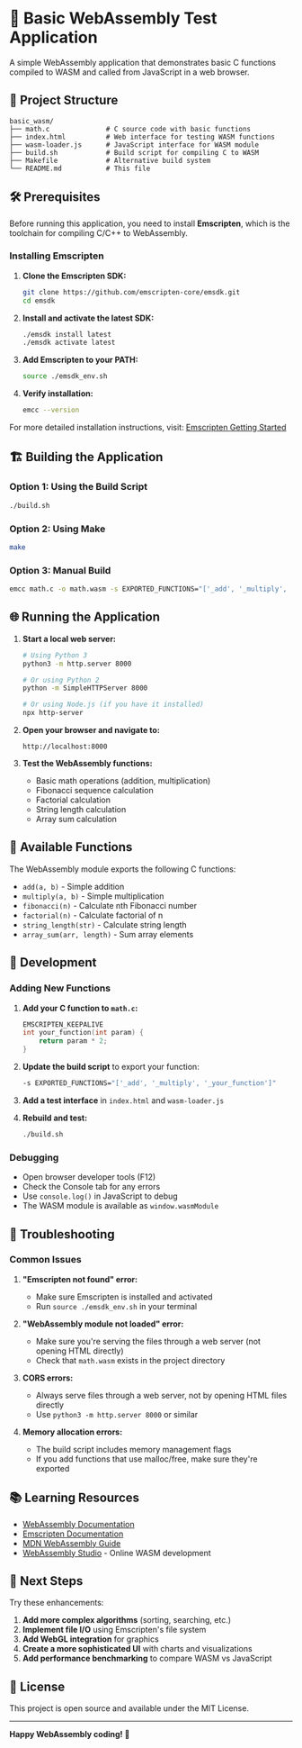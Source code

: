 # 🚀 Basic WebAssembly Test Application

A simple WebAssembly application that demonstrates basic C functions compiled to WASM and called from JavaScript in a web browser.

## 📁 Project Structure

```
basic_wasm/
├── math.c              # C source code with basic functions
├── index.html          # Web interface for testing WASM functions
├── wasm-loader.js      # JavaScript interface for WASM module
├── build.sh            # Build script for compiling C to WASM
├── Makefile            # Alternative build system
└── README.md           # This file
```

## 🛠️ Prerequisites

Before running this application, you need to install **Emscripten**, which is the toolchain for compiling C/C++ to WebAssembly.

### Installing Emscripten

1. **Clone the Emscripten SDK:**
   ```bash
   git clone https://github.com/emscripten-core/emsdk.git
   cd emsdk
   ```

2. **Install and activate the latest SDK:**
   ```bash
   ./emsdk install latest
   ./emsdk activate latest
   ```

3. **Add Emscripten to your PATH:**
   ```bash
   source ./emsdk_env.sh
   ```

4. **Verify installation:**
   ```bash
   emcc --version
   ```

For more detailed installation instructions, visit: [Emscripten Getting Started](https://emscripten.org/docs/getting_started/downloads.html)

## 🏗️ Building the Application

### Option 1: Using the Build Script
```bash
./build.sh
```

### Option 2: Using Make
```bash
make
```

### Option 3: Manual Build
```bash
emcc math.c -o math.wasm -s EXPORTED_FUNCTIONS="['_add', '_multiply', '_fibonacci', '_factorial', '_string_length', '_array_sum', '_malloc', '_free']" -s EXPORTED_RUNTIME_METHODS="['ccall', 'cwrap']" -s ALLOW_MEMORY_GROWTH=1 -s INITIAL_MEMORY=16MB -O2 --no-entry
```

## 🌐 Running the Application

1. **Start a local web server:**
   ```bash
   # Using Python 3
   python3 -m http.server 8000
   
   # Or using Python 2
   python -m SimpleHTTPServer 8000
   
   # Or using Node.js (if you have it installed)
   npx http-server
   ```

2. **Open your browser and navigate to:**
   ```
   http://localhost:8000
   ```

3. **Test the WebAssembly functions:**
   - Basic math operations (addition, multiplication)
   - Fibonacci sequence calculation
   - Factorial calculation
   - String length calculation
   - Array sum calculation

## 🧪 Available Functions

The WebAssembly module exports the following C functions:

- `add(a, b)` - Simple addition
- `multiply(a, b)` - Simple multiplication
- `fibonacci(n)` - Calculate nth Fibonacci number
- `factorial(n)` - Calculate factorial of n
- `string_length(str)` - Calculate string length
- `array_sum(arr, length)` - Sum array elements

## 🔧 Development

### Adding New Functions

1. **Add your C function to `math.c`:**
   ```c
   EMSCRIPTEN_KEEPALIVE
   int your_function(int param) {
       return param * 2;
   }
   ```

2. **Update the build script** to export your function:
   ```bash
   -s EXPORTED_FUNCTIONS="['_add', '_multiply', '_your_function']"
   ```

3. **Add a test interface** in `index.html` and `wasm-loader.js`

4. **Rebuild and test:**
   ```bash
   ./build.sh
   ```

### Debugging

- Open browser developer tools (F12)
- Check the Console tab for any errors
- Use `console.log()` in JavaScript to debug
- The WASM module is available as `window.wasmModule`

## 🐛 Troubleshooting

### Common Issues

1. **"Emscripten not found" error:**
   - Make sure Emscripten is installed and activated
   - Run `source ./emsdk_env.sh` in your terminal

2. **"WebAssembly module not loaded" error:**
   - Make sure you're serving the files through a web server (not opening HTML directly)
   - Check that `math.wasm` exists in the project directory

3. **CORS errors:**
   - Always serve files through a web server, not by opening HTML files directly
   - Use `python3 -m http.server 8000` or similar

4. **Memory allocation errors:**
   - The build script includes memory management flags
   - If you add functions that use malloc/free, make sure they're exported

## 📚 Learning Resources

- [WebAssembly Documentation](https://webassembly.org/)
- [Emscripten Documentation](https://emscripten.org/docs/)
- [MDN WebAssembly Guide](https://developer.mozilla.org/en-US/docs/WebAssembly)
- [WebAssembly Studio](https://webassembly.studio/) - Online WASM development

## 🎯 Next Steps

Try these enhancements:

1. **Add more complex algorithms** (sorting, searching, etc.)
2. **Implement file I/O** using Emscripten's file system
3. **Add WebGL integration** for graphics
4. **Create a more sophisticated UI** with charts and visualizations
5. **Add performance benchmarking** to compare WASM vs JavaScript

## 📄 License

This project is open source and available under the MIT License.

---

**Happy WebAssembly coding! 🎉**
